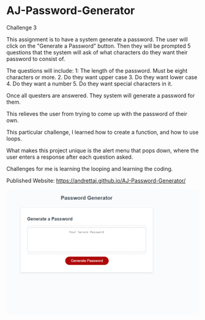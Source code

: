 # AJ-Password-Generator
Challenge 3

This assignment is to have a system generate a password.  The user will click on the "Generate a Password" button.  Then they will be prompted 5 questions that the system will ask of what characters do they want their password to consist of.  

The questions will include: 
1: The length of the password.  Must be eight characters or more.
2. Do they want upper case
3. Do they want lower case
4. Do they want a number
5. Do they want special characters in it.

Once all questers are answered.  They system will generate a password for them.

This relieves the user from trying to come up with the password of their own.

This particular challenge, I learned how to create a function, and how to use loops.

What makes this project unique is the alert menu that pops down, where the user enters a response after each question asked.

Challenges for me is learning the looping and learning the coding.

Published Website: 
https://andrettaj.github.io/AJ-Password-Generator/

![Alt text](image.png)

